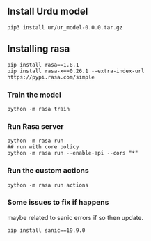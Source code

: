 ## Install Urdu model
```shell script
pip3 install ur/ur_model-0.0.0.tar.gz
```

## Installing rasa
```shell script
pip install rasa==1.8.1
pip install rasa-x==0.26.1 --extra-index-url https://pypi.rasa.com/simple
```

### Train the model
```shell script
python -m rasa train
```

### Run Rasa server
```shell script
python -m rasa run
## run with core policy
python -m rasa run --enable-api --cors "*"
```

### Run the custom actions
```shell script
python -m rasa run actions
```

### Some issues to fix if happens
maybe related to sanic errors if so then update.
```shell script
pip install sanic==19.9.0
```